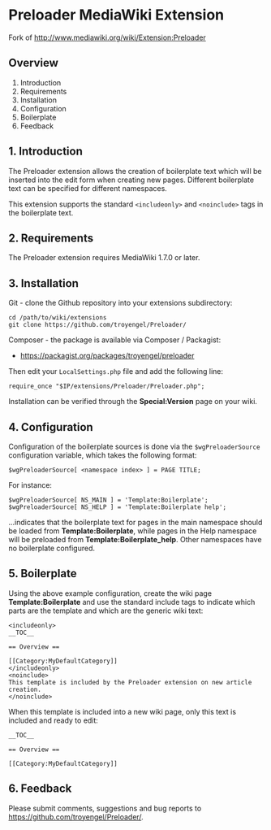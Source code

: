 Preloader MediaWiki Extension
=============================

Fork of http://www.mediawiki.org/wiki/Extension:Preloader

## Overview

1. Introduction
2. Requirements
3. Installation
4. Configuration
5. Boilerplate
6. Feedback

## 1. Introduction

The Preloader extension allows the creation of boilerplate text which will be inserted into the edit form when creating new pages. Different boilerplate text can be specified for different namespaces.

This extension supports the standard `<includeonly>` and `<noinclude>` tags in the boilerplate text.

## 2. Requirements

The Preloader extension requires MediaWiki 1.7.0 or later.

## 3. Installation

Git - clone the Github repository into your extensions subdirectory:

```
cd /path/to/wiki/extensions
git clone https://github.com/troyengel/Preloader/
```

Composer - the package is available via Composer / Packagist:

* https://packagist.org/packages/troyengel/preloader

Then edit your `LocalSettings.php` file and add the following line:

```
require_once "$IP/extensions/Preloader/Preloader.php";
```

Installation can be verified through the **Special:Version** page on your wiki.

## 4. Configuration

Configuration of the boilerplate sources is done via the `$wgPreloaderSource` configuration variable, which takes the following format:

```
$wgPreloaderSource[ <namespace index> ] = PAGE TITLE;
```

For instance:

```
$wgPreloaderSource[ NS_MAIN ] = 'Template:Boilerplate';
$wgPreloaderSource[ NS_HELP ] = 'Template:Boilerplate help';
```

...indicates that the boilerplate text for pages in the main namespace should be loaded from **Template:Boilerplate**, while pages in the Help namespace will be preloaded from **Template:Boilerplate_help**. Other namespaces have no boilerplate configured.

## 5. Boilerplate

Using the above example configuration, create the wiki page **Template:Boilerplate** and use the standard include tags to indicate which parts are the template and which are the generic wiki text:

```
<includeonly>
__TOC__

== Overview ==

[[Category:MyDefaultCategory]]
</includeonly>
<noinclude>
This template is included by the Preloader extension on new article creation.
</noinclude>
```

When this template is included into a new wiki page, only this text is included and ready to edit:

```
__TOC__

== Overview ==

[[Category:MyDefaultCategory]]
```

## 6. Feedback

Please submit comments, suggestions and bug reports to https://github.com/troyengel/Preloader/.

